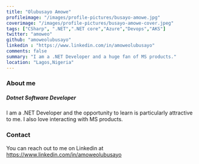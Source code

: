 ```yaml
---
title: "Olubusayo Amowe"
profileimage: "/images/profile-pictures/busayo-amowe.jpg"
coverimage: "/images/profile-pictures/busayo-amowe-cover.jpeg"
tags: ["CSharp", ".NET",".NET core","Azure","Devops","AKS"]
twitter: "amoweo"
github: "amoweolubusayo"
linkedin : "https://www.linkedin.com/in/amoweolubusayo"
comments: false
summary: "I am a .NET Developer and a huge fan of MS products."
location: "Lagos,Nigeria"
---
```



### About me

##### **Dotnet Software Developer**
I am a .NET Developer and the opportunity to learn is particularly attractive to me. I also love interacting with MS products.

### Contact

You can reach out to me on Linkedin at https://www.linkedin.com/in/amoweolubusayo

